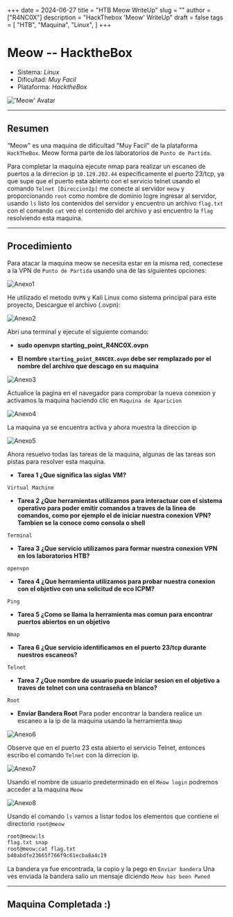+++
date = 2024-06-27
title = "HTB Meow WriteUp"
slug = ""
author = ["R4NC0X"]
description = "HackThebox 'Meow' WriteUp"
draft = false
tags = [
    "HTB",
    "Maquina",
    "Linux",
]
+++

# Meow -- HacktheBox

- Sistema: _Linux_
- Dificultad: _Muy Facil_
- Plataforma: _HacktheBox_

!['Meow' Avatar](/images/Meow/Meow.webp)

___

## Resumen 

"Meow" es una maquina de dificultad "Muy Facil" de la plataforma `HackTheBox`. Meow forma parte de los laboratorios de `Punto de Partida`.

Para completar la maquina ejecute nmap para realizar un escaneo de puertos a la dirrecion ip `10.129.202.44` especificamente el puerto 23/tcp, ya que supe que el puerto esta abierto con el servicio telnet usando el comando `Telnet [DireccionIp]` me conecte al servidor `meow` y proporcionando `root` como nombre de dominio logre ingresar al servidor, usando `ls` listo los contenidos del servidor y encuentro un archivo `flag.txt` con el comando `cat` veo el contenido del archivo y asi encuentro la `flag` resolviendo esta maquina.

___

## Procedimiento

Para atacar la maquina meow se necesita estar en la misma red, conectese a la VPN de `Punto de Partida` usando una de las siguientes opciones:

![Anexo1](/images/Meow/Anexo1.png)

He utilizado el metodo `OVPN` y Kali Linux como sistema principal para este proyecto, Descargue el archivo (.ovpn):

![Anexo2](/images/Meow/Anexo2.png)

Abri una terminal y ejecute el siguiente comando: 

- **sudo openvpn starting_point_R4NC0X.ovpn**

- **El nombre `starting_point_R4NC0X.ovpn` debe ser remplazado por el nombre del archivo que descago en su maquina**

![Anexo3](/images/Meow/Anexo3.png)

Actualice la pagina en el navegador para comprobar la nueva conexion y activamos la maquina haciendo clic en `Maquina de Aparicion`

![Anexo4](/images/Meow/Anexo4.png)

La maquina ya se encuentra activa y ahora muestra la direccion ip 

![Anexo5](/images/Meow/Anexo5.png)

Ahora resuelvo todas las tareas de la maquina, algunas de las tareas son pistas para resolver esta maquina. 

- **Tarea 1 ¿Que significa las siglas VM?**

`Virtual Machine`

- **Tarea 2 ¿Que herramientas utilizamos para interactuar con el sistema operativo para poder emitir comandos a traves de la linea de comandos, como por ejemplo el de iniciar nuestra conexion VPN? Tambien se la conoce como consola o shell**

`Terminal`

- **Tarea 3 ¿Que servicio utilizamos para formar nuestra conexion VPN en los laboratorios HTB?**

`openvpn`

- **Tarea 4 ¿Que herramienta utilizamos para probar nuestra conexion con el objetivo con una solicitud de eco ICPM?**

`Ping`

- **Tarea 5 ¿Como se llama la herramienta mas comun para encontrar puertos abiertos en un objetivo**

`Nmap`

- **Tarea 6 ¿Que servicio identificamos en el puerto 23/tcp durante nuestros escaneos?**

`Telnet`

- **Tarea 7 ¿Que nombre de usuario puede iniciar sesion en el objetivo a traves de telnet con una contraseña en blanco?**

`Root`

- **Enviar Bandera Root**
Para poder encontrar la bandera realice un escaneo a la ip de la maquina usando la herramienta `Nmap`

![Anexo6](/images/Meow/Anexo6.png)

Observe que en el puerto 23 esta abierto el servicio Telnet, entonces escribo el comando `Telnet` con la dirrecion ip.

![Anexo7](/images/Meow/Anexo7.png)

Usando el nombre de usuario predeterminado en el `Meow login` podremos acceder a la maquina `Meow`

![Anexo8](/images/Meow/Anexo8.png)

Usando el comando `ls` vamos a listar todos los elementos que contiene el directorio `root@meow` 

``` bash
root@meow:ls
flag.txt snap
root@meow:cat flag.txt
b40abdfe23665f766f9c61ecba8a4c19
```
La bandera ya fue encontrada, la copio y la pego en `Enviar bandera` 
Una ves enviada la bandera salio un mensaje diciendo `Meow has been Pwned`

___

## Maquina Completada :)



